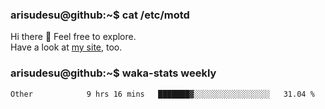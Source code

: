 ### arisudesu@github:~$ cat /etc/motd

Hi there 👋  Feel free to explore.  
Have a look at [my site](https://arisu.dev), too.

### arisudesu@github:~$ waka-stats weekly
<!--START_SECTION:waka-->

```text
Other            9 hrs 16 mins   ███████▓░░░░░░░░░░░░░░░░░   31.04 %
```

<!--END_SECTION:waka-->

